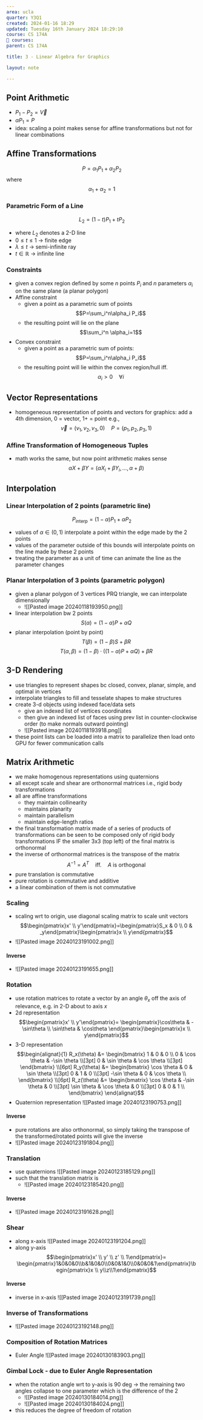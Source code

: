 ```yaml
---
area: ucla
quarter: Y3Q1
created: 2024-01-16 18:29
updated: Tuesday 16th January 2024 18:29:10
course: CS 174A
📕 courses:
parent: CS 174A

title: 3 - Linear Algebra for Graphics

layout: note

---
```

## Point Arithmetic
- $P_1-P_2=\vec V$
- $\alpha P_1=P$
- idea: scaling a point makes sense for affine transformations but not for linear combinations
## Affine Transformations
$$P=\alpha_1 P_1+\alpha_2 P_2$$
where
$$\alpha_1+\alpha_2=1$$
### Parametric Form of a Line
$$L_2=(1-t)P_1+tP_2$$
- where $L_2$ denotes a 2-D line
- $0\le t\le 1$ -> finite edge
- $\lambda \le t$ -> semi-infinite ray
- $t\in \mathbb R$ -> infinite line
### Constraints
- given a convex region defined by some $n$ points $P_i$ and $n$ parameters $\alpha_i$ on the same plane (a planar polygon)
- Affine constraint
	- given a point as a parametric sum of points $$P=\sum_i^n\alpha_i P_i$$
	- the resulting point will lie on the plane $$\sum_i^n \alpha_i=1$$
- Convex constraint
	- given a point as a parametric sum of points: $$P=\sum_i^n\alpha_i P_i$$
	- the resulting point will lie within the convex region/hull iff.$$\alpha_i\gt 0 \quad \forall i$$
## Vector Representations
- homogeneous representation of points and vectors for graphics: add a 4th dimension, 0 = vector, 1+ = point e.g., $$\vec v = (v_1,v_2,v_3,0)\quad P=(p_1,p_2,p_3,1)$$
### Affine Transformation of Homogeneous Tuples
- math works the same, but now point arithmetic makes sense $$\alpha X +\beta Y = \big(\alpha X_i+\beta Y_i,...,\alpha+\beta\big)$$
## Interpolation
### Linear Interpolation of 2 points (parametric line)
$$ P_{\text{interp}}=(1-\alpha)P_1 + \alpha P_2$$
- values of $\alpha\in(0,1)$ interpolate a point within the edge made by the 2 points
- values of the parameter outside of this bounds will interpolate points on the line made by these 2 points
- treating the parameter as a unit of time can animate the line as the parameter changes
### Planar Interpolation of 3 points (parametric polygon)
- given a planar polygon of 3 vertices PRQ triangle, we can interpolate dimensionally
	- ![[Pasted image 20240118193950.png]]
- linear interpolation bw 2 points $$S(\alpha) = (1-\alpha)P + \alpha Q$$
- planar interpolation (point by point) $$T(\beta) = (1-\beta)S+\beta R$$ $$T(\alpha,\beta)=(1-\beta)\cdot\bigg((1-\alpha)P+\alpha Q\bigg) + \beta R$$
## 3-D Rendering
- use triangles to represent shapes bc closed, convex, planar, simple, and optimal in vertices
- interpolate triangles to fill and tesselate shapes to make structures
- create 3-d objects using indexed face/data sets
	- give an indexed list of vertices coordinates
	- then give an indexed list of faces using prev list in counter-clockwise order (to make normals outward pointing)
	- ![[Pasted image 20240118193918.png]]
- these point lists can be loaded into a matrix to parallelize then load onto GPU for fewer communication calls
## Matrix Arithmetic
- we make homogenous representations using quaternions
- all except scale and shear are orthonormal matrices i.e., rigid body transformations
- all are affine transformations
	- they maintain collinearity
	- maintains planarity
	- maintain parallelism
	- maintain edge-length ratios
- the final transformation matrix made of a series of products of transformations can be seen to be composed only of rigid body transformations IF the smaller 3x3 (top left) of the final matrix is orthonormal
- the inverse of orthonormal matrices is the transpose of the matrix $$A^{-1}=A^T\quad\text{iff.}\quad \text{$A$ is orthogonal}$$
- pure translation is commutative
- pure rotation is commutative and additive
- a linear combination of them is not commutative
### Scaling
- scaling wrt to origin, use diagonal scaling matrix to scale unit vectors $$\begin{pmatrix}x' \\ y'\end{pmatrix}=\begin{pmatrix}S_x & 0 \\ 0 & _y\end{pmatrix}\begin{pmatrix}x \\ y\end{pmatrix}$$
- ![[Pasted image 20240123191002.png]]
#### Inverse
- ![[Pasted image 20240123191655.png]]
### Rotation
- use rotation matrices to rotate a vector by an angle $\theta_x$ off the axis of relevance, e.g. in 2-D about to axis $x$ 
- 2d representation$$\begin{pmatrix}x' \\ y'\end{pmatrix}= \begin{pmatrix}\cos\theta & -\sin\theta \\ \sin\theta & \cos\theta \end{pmatrix}\begin{pmatrix}x \\ y\end{pmatrix}$$
- 3-D representation $$\begin{alignat}{1}
R_x(\theta) &= \begin{bmatrix}
1 &  0            &  0           \\
0 &  \cos \theta  & -\sin \theta \\[3pt]
0 &  \sin \theta & \cos \theta \\[3pt]
\end{bmatrix} \\[6pt]
R_y(\theta) &= \begin{bmatrix}
\cos \theta & 0 & \sin \theta \\[3pt]
0           & 1 &  0           \\[3pt]
-\sin \theta & 0 &  \cos \theta \\
\end{bmatrix} \\[6pt]
R_z(\theta) &= \begin{bmatrix}
\cos \theta & -\sin \theta & 0 \\[3pt]
\sin \theta &  \cos \theta & 0 \\[3pt]
0           &  0           & 1 \\
\end{bmatrix}
\end{alignat}$$
- Quaternion representation ![[Pasted image 20240123190753.png]]
#### Inverse
- pure rotations are also orthonormal, so simply taking the transpose of the transformed/rotated points will give the inverse
- ![[Pasted image 20240123191804.png]]
### Translation
- use quaternions ![[Pasted image 20240123185129.png]]
- such that the translation matrix is 
	- ![[Pasted image 20240123185420.png]]
#### Inverse
- ![[Pasted image 20240123191628.png]]
### Shear
- along x-axis ![[Pasted image 20240123191204.png]]
- along y-axis $$\begin{pmatrix}x' \\ y' \\ z' \\ 1\end{pmatrix}= \begin{pmatrix}1&0&0&0\\b&1&0&0\\0&0&1&0\\0&0&0&1\end{pmatrix}\begin{pmatrix}x \\ y\\z\\1\end{pmatrix}$$
#### Inverse
- inverse in x-axis ![[Pasted image 20240123191739.png]]
### Inverse of Transformations
- ![[Pasted image 20240123192148.png]]

### Composition of Rotation Matrices
- Euler Angle ![[Pasted image 20240130183903.png]]
### Gimbal Lock - due to Euler Angle Representation
- when the rotation angle wrt to y-axis is 90 deg -> the remaining two angles collapse to one parameter which is the difference of the 2
	- ![[Pasted image 20240130184014.png]]
	- ![[Pasted image 20240130184024.png]]
- this reduces the degree of freedom of rotation